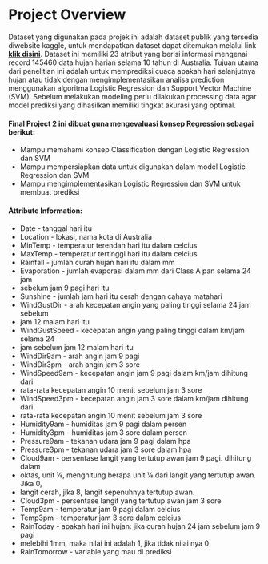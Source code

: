# Project Overview
Dataset yang digunakan pada projek ini adalah dataset publik yang tersedia diwebsite kaggle, untuk mendapatkan dataset dapat ditemukan melalui link <a href="https://www.kaggle.com/jsphyg/weather-dataset-rattle-package"><b> klik disini</b></a>.  Dataset ini memiliki 23 atribut yang berisi informasi mengenai record 145460 data hujan harian selama 10 tahun di Australia. Tujuan utama dari penelitian ini adalah untuk memprediksi cuaca apakah hari selanjutnya hujan atau tidak dengan mengimplementasikan analisa prediction menggunakan algoritma Logistic Regression dan Support Vector Machine (SVM). Sebelum melakukan modeling perlu dilakukan processing data agar model prediksi yang dihasilkan memiliki tingkat akurasi yang optimal.

#### Final Project 2 ini dibuat guna mengevaluasi konsep Regression sebagai berikut:
* Mampu memahami konsep Classification dengan Logistic Regression dan SVM
* Mampu mempersiapkan data untuk digunakan dalam model  Logistic Regression dan SVM
* Mampu mengimplementasikan  Logistic Regression dan SVM untuk membuat prediksi

#### Attribute Information:
- Date - tanggal hari itu
- Location - lokasi, nama kota di Australia
- MinTemp - temperatur terendah hari itu dalam celcius
- MaxTemp - temperatur tertinggi hari itu dalam celcius
- Rainfall - jumlah curah hujan hari itu dalam mm
- Evaporation - jumlah evaporasi dalam mm dari Class A pan selama 24 jam
- sebelum jam 9 pagi hari itu
- Sunshine - jumlah jam hari itu cerah dengan cahaya matahari
- WindGustDir - arah kecepatan angin yang paling tinggi selama 24 jam sebelum
- jam 12 malam hari itu
- WindGustSpeed - kecepatan angin yang paling tinggi dalam km/jam selama 24
- jam sebelum jam 12 malam hari itu
- WindDir9am - arah angin jam 9 pagi
- WindDir3pm - arah angin jam 3 sore
- WindSpeed9am - kecepatan angin jam 9 pagi dalam km/jam dihitung dari
- rata-rata kecepatan angin 10 menit sebelum jam 3 sore
- WindSpeed3pm - kecepatan angin jam 3 sore dalam km/jam dihitung dari
- rata-rata kecepatan angin 10 menit sebelum jam 3 sore
- Humidity9am - humiditas jam 9 pagi dalam persen
- Humidity3pm - humiditas jam 3 sore dalam persen
- Pressure9am - tekanan udara jam 9 pagi dalam hpa
- Pressure3pm - tekanan udara jam 3 sore dalam hpa
- Cloud9am - persentase langit yang tertutup awan jam 9 pagi. dihitung dalam
- oktas, unit 1⁄8, menghitung berapa unit 1⁄8 dari langit yang tertutup awan. Jika 0,
- langit cerah, jika 8, langit sepenuhnya tertutup awan.
- Cloud3pm - persentase langit yang tertutup awan jam 3 sore
- Temp9am - temperatur jam 9 pagi dalam celcius
- Temp3pm - temperatur jam 3 sore dalam celcius
- RainToday - apakah hari ini hujan: jika curah hujan 24 jam sebelum jam 9 pagi
- melebihi 1mm, maka nilai ini adalah 1, jika tidak nilai nya 0
- RainTomorrow - variable yang mau di prediksi

